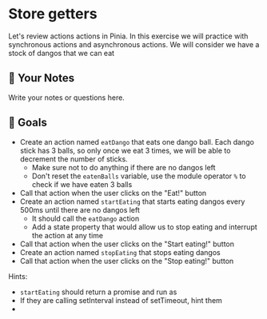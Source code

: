 # Store getters

Let's review actions actions in Pinia. In this exercise we will practice with synchronous actions and asynchronous
actions. We will consider we have a stock of dangos that we can eat

## 📝 Your Notes

Write your notes or questions here.

## 🎯 Goals

- Create an action named `eatDango` that eats one dango ball. Each dango stick has 3 balls, so only once we eat 3 times,
  we will be able to decrement the number of sticks.
  - Make sure not to do anything if there are no dangos left
  - Don't reset the `eatenBalls` variable, use the module operator `%` to check if we have eaten 3 balls
- Call that action when the user clicks on the "Eat!" button
- Create an action named `startEating` that starts eating dangos every 500ms until there are no dangos left
  - It should call the `eatDango` action
  - Add a state property that would allow us to stop eating and interrupt the action at any time
- Call that action when the user clicks on the "Start eating!" button
- Create an action named `stopEating` that stops eating dangos
- Call that action when the user clicks on the "Stop eating!" button

Hints:

- `startEating` should return a promise and run as
- If they are calling setInterval instead of setTimeout, hint them
-
